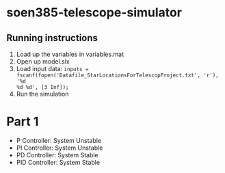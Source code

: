 # soen385-telescope-simulator

## Running instructions

1. Load up the variables in variables.mat
2. Open up model.slx
3. Load input data: <code>inputs = fscanf(fopen('Datafile_StarLocationsForTelescopProject.txt', 'r'), '%d %d %d', [3 Inf]);</code>
4. Run the simulation


# Part 1

- P Controller: System Unstable
- PI Controller: System Unstable
- PD Controller: System Stable
- PID Controller: System Stable

